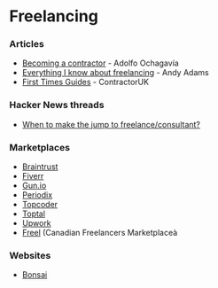 # Freelancing

### Articles

* [Becoming a contractor](https://ochagavia.nl/blog/becoming-a-contractor/) - Adolfo Ochagavía
* [Everything I know about freelancing](https://andyadams.org/everything-i-know-about-freelancing/) - Andy Adams
* [First Times Guides](https://www.contractoruk.com/first\_timers) - ContractorUK

### Hacker News threads

* [When to make the jump to freelance/consultant?](https://news.ycombinator.com/item?id=34400435)

### Marketplaces

* [Braintrust](https://www.usebraintrust.com/)
* [Fiverr](https://www.fiverr.com/)
* [Gun.io](https://www.gun.io/)
* [Periodix](https://periodix.net/)
* [Topcoder](https://www.topcoder.com/)
* [Toptal](https://www.toptal.com/)
* [Upwork](https://www.upwork.com/)
* [Freel](https://freel.ca/) (Canadian Freelancers Marketplaceà

### Websites

* [Bonsai](https://www.hellobonsai.com/)

